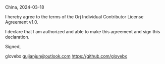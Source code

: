 China, 2024-03-18

I hereby agree to the terms of the Orj Individual Contributor License
Agreement v1.0.

I declare that I am authorized and able to make this agreement and sign this
declaration.

Signed,

glovebx gujianjun@outlook.com https://github.com/glovebx
